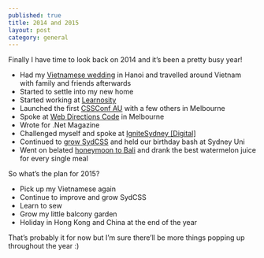 ```yaml
---
published: true
title: 2014 and 2015
layout: post
category: general
---
```


Finally I have time to look back on 2014 and it’s been a pretty busy year!

   * Had my [Vietnamese wedding](http://instagram.com/p/ixeOS2i2jl/?modal=true) in Hanoi and travelled around Vietnam with family and friends afterwards
   * Started to settle into my new home
   * Started working at [Learnosity](http://learnosity.com)
   * Launched the first [CSSConf AU](http://2014.cssconf.com.au/) with a few others in Melbourne
   * Spoke at [Web Directions Code](http://www.webdirections.org/code14/) in Melbourne
   * Wrote for .Net Magazine
   * Challenged myself and spoke at [IgniteSydney [Digital]](http://fionachan.net/2014/10/ignite-sydney-digital.html)
   * Continued to [grow SydCSS](http://fionachan.net/2014/12/one-year-reflection.html) and held our birthday bash at Sydney Uni
   * Went on belated [honeymoon to Bali](http://instagram.com/p/vCwBUfi2iA/?modal=true) and drank the best watermelon juice for every single meal

So what’s the plan for 2015?


   * Pick up my Vietnamese again
   * Continue to improve and grow SydCSS
   * Learn to sew
   * Grow my little balcony garden
   * Holiday in Hong Kong and China at the end of the year

That’s probably it for now but I’m sure there’ll be more things popping up throughout the year :)
